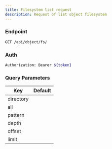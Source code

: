 ```yaml
---
title: Filesystem list request
description: Request of list object filesystem
---
```


### Endpoint

```bash
GET /api/object/fs/
```

### Auth

```bash
Authorization: Bearer ${token}
```

### Query Parameters

| Key | Default |
|-----|---------|
| directory |  |
| all |  |
| pattern |  |
| depth |  |
| offset |  |
| limit |  |

